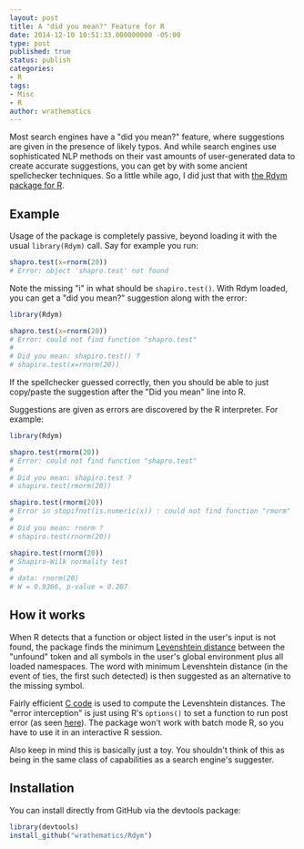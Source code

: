 ```yaml
---
layout: post
title: A "did you mean?" Feature for R
date: 2014-12-10 10:51:33.000000000 -05:00
type: post
published: true
status: publish
categories:
- R
tags:
- Misc
- R
author: wrathematics
---
```



Most search engines have a "did you mean?" feature, where suggestions are given in the presence of likely typos. And while search engines use sophisticated NLP methods on their vast amounts of user-generated data to create accurate suggestions, you can get by with some ancient spellchecker techniques. So a little while ago, I did just that with [the Rdym package for R](https://github.com/wrathematics/Rdym).

Example
-------

Usage of the package is completely passive, beyond loading it with the usual `library(Rdym)` call. Say for example you run:

```R
shapro.test(x=rnorm(20))
# Error: object 'shapro.test' not found
```

Note the missing "i" in what should be `shapiro.test()`. With Rdym loaded, you can get a "did you mean?" suggestion along with the error:

```R
library(Rdym)

shapro.test(x=rnorm(20))
# Error: could not find function "shapro.test"
#
# Did you mean: shapiro.test() ?
# shapiro.test(x=rnorm(20))
```

If the spellchecker guessed correctly, then you should be able to just copy/paste the suggestion after the "Did you mean" line into R.

Suggestions are given as errors are discovered by the R interpreter. For example:

```R
library(Rdym)

shapro.test(rmorm(20))
# Error: could not find function "shapro.test"
#
# Did you mean: shapiro.test ?
# shapiro.test(rmorm(20))

shapiro.test(rmorm(20))
# Error in stopifnot(is.numeric(x)) : could not find function "rmorm"
#
# Did you mean: rnorm ?
# shapiro.test(rnorm(20))

shapiro.test(rnorm(20))
# Shapiro-Wilk normality test
#
# data: rnorm(20)
# W = 0.9366, p-value = 0.207
```

How it works
------------

When R detects that a function or object listed in the user's input is not found, the package finds the minimum [Levenshtein distance](https://en.wikipedia.org/wiki/Levenshtein_distance) between the "unfound" token and all symbols in the user's global environment plus all loaded namespaces. The word with minimum Levenshtein distance (in the event of ties, the first such detected) is then suggested as an alternative to the missing symbol.

Fairly efficient [C code](https://github.com/wrathematics/Rdym/tree/master/src) is used to compute the Levenshtein distances. The "error interception" is just using R's `options()` to set a function to run post error (as seen [here](https://github.com/wrathematics/Rdym/blob/master/R/zzz.r)). The package won't work with batch mode R, so you have to use it in an interactive R session.

Also keep in mind this is basically just a toy. You shouldn't think of this as being in the same class of capabilities as a search engine's suggester.

Installation
------------

You can install directly from GitHub via the devtools package:

```R
library(devtools)
install_github("wrathematics/Rdym")
```
